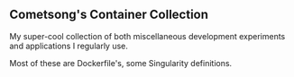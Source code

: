## Cometsong's Container Collection

My super-cool collection of both miscellaneous development experiments and
applications I regularly use.

Most of these are Dockerfile's, some Singularity definitions.
